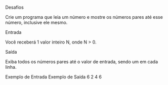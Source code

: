Desafios

Crie um programa que leia um número e mostre os números pares até esse número, inclusive ele mesmo.

Entrada

Você receberá 1 valor inteiro N, onde N > 0.

Saída

Exiba todos os números pares até o valor de entrada, sendo um em cada linha. 
 
Exemplo de Entrada 	Exemplo de Saída
6 	                2
                    4
                    6
